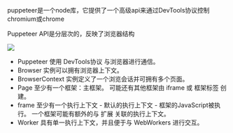 puppeteer是一个node库，它提供了一个高级api来通过DevTools协议控制chromium或chrome

Puppeteer API是分层次的，反映了浏览器结构

![](https://user-images.githubusercontent.com/746130/40333229-5df5480c-5d0c-11e8-83cb-c3e371de7374.png)

* Puppeteer 使用 DevTools协议 与浏览器进行通信。
* Browser 实例可以拥有浏览器上下文。
* BrowserContext 实例定义了一个浏览会话并可拥有多个页面。
* Page 至少有一个框架：主框架。 可能还有其他框架由 iframe 或 框架标签 创建。
* frame 至少有一个执行上下文 - 默认的执行上下文 - 框架的JavaScript被执行。 一个框架可能有额外的与 扩展 关联的执行上下文。
* Worker 具有单一执行上下文，并且便于与 WebWorkers 进行交互。
